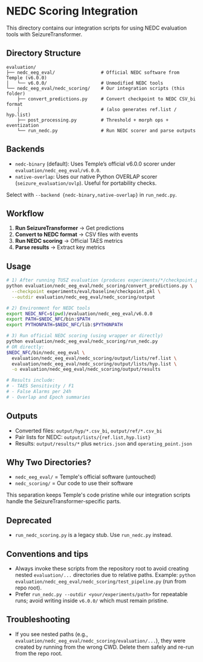 # NEDC Scoring Integration

This directory contains our integration scripts for using NEDC evaluation tools with SeizureTransformer.

## Directory Structure

```
evaluation/
├── nedc_eeg_eval/                 # Official NEDC software from Temple (v6.0.0)
│   └── v6.0.0/                    # Unmodified NEDC tools
└── nedc_eeg_eval/nedc_scoring/    # Our integration scripts (this folder)
    ├── convert_predictions.py     # Convert checkpoint to NEDC CSV_bi format
    │                              # (also generates ref.list / hyp.list)
    ├── post_processing.py         # Threshold + morph ops + eventization
    └── run_nedc.py                # Run NEDC scorer and parse outputs
```

## Backends

- `nedc-binary` (default): Uses Temple’s official v6.0.0 scorer under `evaluation/nedc_eeg_eval/v6.0.0`.
- `native-overlap`: Uses our native Python OVERLAP scorer (`seizure_evaluation/ovlp`). Useful for portability checks.

Select with `--backend {nedc-binary,native-overlap}` in `run_nedc.py`.

## Workflow

1. **Run SeizureTransformer** → Get predictions
2. **Convert to NEDC format** → CSV files with events
3. **Run NEDC scoring** → Official TAES metrics
4. **Parse results** → Extract key metrics

## Usage

```bash
# 1) After running TUSZ evaluation (produces experiments/*/checkpoint.pkl)
python evaluation/nedc_eeg_eval/nedc_scoring/convert_predictions.py \
  --checkpoint experiments/eval/baseline/checkpoint.pkl \
  --outdir evaluation/nedc_eeg_eval/nedc_scoring/output

# 2) Environment for NEDC tools
export NEDC_NFC=$(pwd)/evaluation/nedc_eeg_eval/v6.0.0
export PATH=$NEDC_NFC/bin:$PATH
export PYTHONPATH=$NEDC_NFC/lib:$PYTHONPATH

# 3) Run official NEDC scoring (using wrapper or directly)
python evaluation/nedc_eeg_eval/nedc_scoring/run_nedc.py
# OR directly:
$NEDC_NFC/bin/nedc_eeg_eval \
  evaluation/nedc_eeg_eval/nedc_scoring/output/lists/ref.list \
  evaluation/nedc_eeg_eval/nedc_scoring/output/lists/hyp.list \
  -o evaluation/nedc_eeg_eval/nedc_scoring/output/results

# Results include:
# - TAES Sensitivity / F1
# - False Alarms per 24h
# - Overlap and Epoch summaries
```

## Outputs

- Converted files: `output/hyp/*.csv_bi`, `output/ref/*.csv_bi`
- Pair lists for NEDC: `output/lists/{ref.list,hyp.list}`
- Results: `output/results/*` plus `metrics.json` and `operating_point.json`

## Why Two Directories?

- `nedc_eeg_eval/` = Temple's official software (untouched)
- `nedc_scoring/` = Our code to use their software

This separation keeps Temple's code pristine while our integration scripts handle the SeizureTransformer-specific parts.

## Deprecated

- `run_nedc_scoring.py` is a legacy stub. Use `run_nedc.py` instead.

## Conventions and tips

- Always invoke these scripts from the repository root to avoid creating nested
  `evaluation/...` directories due to relative paths. Example:
  `python evaluation/nedc_eeg_eval/nedc_scoring/test_pipeline.py` (run from repo root).
- Prefer `run_nedc.py --outdir <your/experiments/path>` for repeatable runs;
  avoid writing inside `v6.0.0/` which must remain pristine.

## Troubleshooting

- If you see nested paths (e.g., `evaluation/nedc_eeg_eval/nedc_scoring/evaluation/...`),
  they were created by running from the wrong CWD. Delete them safely and re-run from the repo root.

